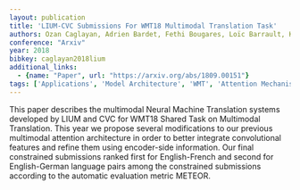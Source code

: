 ```yaml
---
layout: publication
title: 'LIUM-CVC Submissions For WMT18 Multimodal Translation Task'
authors: Ozan Caglayan, Adrien Bardet, Fethi Bougares, Loïc Barrault, Kai Wang, Marc Masana, Luis Herranz, Joost Van De Weijer
conference: "Arxiv"
year: 2018
bibkey: caglayan2018lium
additional_links:
  - {name: "Paper", url: "https://arxiv.org/abs/1809.00151"}
tags: ['Applications', 'Model Architecture', 'WMT', 'Attention Mechanism', 'Multimodal Models']
---
```

This paper describes the multimodal Neural Machine Translation systems
developed by LIUM and CVC for WMT18 Shared Task on Multimodal Translation. This
year we propose several modifications to our previous multimodal attention
architecture in order to better integrate convolutional features and refine
them using encoder-side information. Our final constrained submissions ranked
first for English-French and second for English-German language pairs among the
constrained submissions according to the automatic evaluation metric METEOR.
